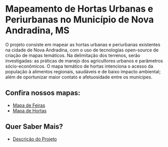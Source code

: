 # Mapeamento de Hortas Urbanas e Periurbanas no Município de Nova Andradina, MS

O projeto consiste em mapear as hortas urbanas e periurbanas existentes na cidade de Nova Andradina, com o uso de tecnologias open-source de criação de mapas
temáticos. Na delimitação dos terrenos, serão investigadas: as práticas de manejo
dos agricultores urbanos e parâmetros sócio-econômicos. O mapa temático de hortas
intenciona o acesso da população à alimentos regionais, saudáveis e de baixo impacto
ambiental; além de oportunizar maior contato e afetuosidade entre os munícipes.


## Confira nossos mapas:

 - [Mapa de Feiras](https://www.google.com/maps/d/u/0/viewer?hl=pt-BR&mid=1p9XUE8NdhAflxFTDtRn9AT4LZs7wKTWT&ll=-22.236435077790812%2C-53.34569391545007&z=15)
 - [Mapa de Hortas](https://www.google.com/maps/d/u/4/viewer?hl=pt-BR&mid=160ALSdlyuH-wGyPcoZ2Z38oNnou9_CA&ll=-22.237311240146212%2C-53.32398934567409&z=12)

## Quer Saber Mais?

 - [Descrição do Projeto](https://github.com/CaioHPerlin/MapeamentoHUNovaAndradina/blob/master/descrição.pdf)

